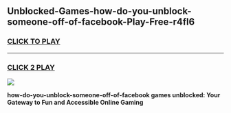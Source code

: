 
## Unblocked-Games-how-do-you-unblock-someone-off-of-facebook-Play-Free-r4fl6
<h3>
<a href="https://premium76.site?title=how-do-you-unblock-someone-off-of-facebook&ref=21A">CLICK TO PLAY</a></h3>
<hr>

<h3>
<a href="https://premium76.site?title=how-do-you-unblock-someone-off-of-facebook&ref=21A">CLICK 2 PLAY</a>
  
</h3>

<a href="https://premium76.site?title=how-do-you-unblock-someone-off-of-facebook&ref=21A"><img src="https://clearcache.store/games.png"></a>


**how-do-you-unblock-someone-off-of-facebook games unblocked: Your Gateway to Fun and Accessible Online Gaming**

